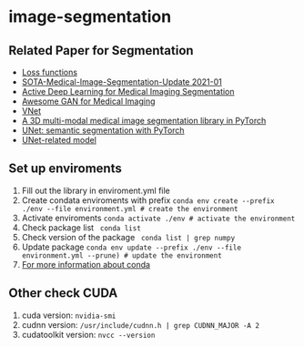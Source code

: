 # image-segmentation


## Related Paper for Segmentation
- [Loss functions](https://github.com/JunMa11/SegLoss)
- [SOTA-Medical-Image-Segmentation-Update 2021-01](https://github.com/JunMa11/SegLoss)
- [Active Deep Learning for Medical Imaging Segmentation](https://github.com/marc-gorriz/CEAL-Medical-Image-Segmentation)
- [Awesome GAN for Medical Imaging](https://github.com/xinario/awesome-gan-for-medical-imaging)
- [VNet](https://github.com/mattmacy/vnet.pytorch)
- [A 3D multi-modal medical image segmentation library in PyTorch](https://github.com/black0017/MedicalZooPytorch)
- [UNet: semantic segmentation with PyTorch](https://github.com/milesial/Pytorch-UNet)
- [UNet-related model](https://github.com/ShawnBIT/UNet-family)

## Set up enviroments
1. Fill out the library in enviroment.yml file
2. Create condata enviroments with prefix
``` conda env create --prefix ./env --file environment.yml # create the environment ```
3. Activate enviroments
``` conda activate ./env # activate the environment ```
4. Check package list
``` conda list```
5. Check version of the package
``` conda list | grep numpy```
6. Update package
``` conda env update --prefix ./env --file environment.yml --prune) # update the environment ```
7. [For more information about conda](https://kaust-vislab.github.io/python-novice-gapminder/00-getting-started-with-conda/index.html)


## Other check CUDA
1. cuda version: ``` nvidia-smi ```
2. cudnn version: ``` /usr/include/cudnn.h | grep CUDNN_MAJOR -A 2 ```
3. cudatoolkit version: ``` nvcc --version ```


